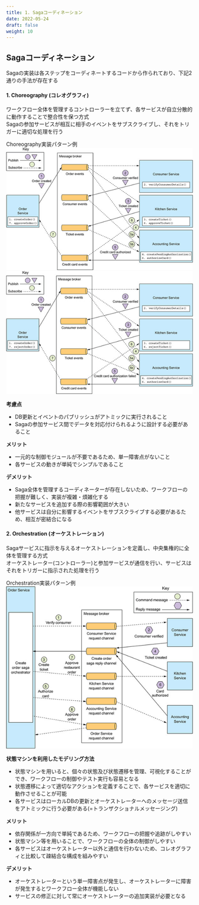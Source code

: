 ```yaml
---
title: 1. Sagaコーディネーション
date: 2022-05-24
draft: false
weight: 10
---
```


## Sagaコーディネーション

Sagaの実装は各ステップをコーディネートするコードから作られており、下記2通りの手法が存在する

#### 1. Choreography (コレオグラフィ)  
ワークフロー全体を管理するコントローラーを立てず、各サービスが自立分散的に動作することで整合性を保つ方式  
Sagaの参加サービスが相互に相手のイベントをサブスクライブし、それをトリガーに適切な処理を行う   

Choreography実装パターン例  
![choreography-pattern-success.png](img/choreography-pattern-success.png)
![choreography-pattern-fail.png](img/choreography-pattern-fail.png)


**考慮点**
- DB更新とイベントのパブリッシュがアトミックに実行されること
- Sagaの参加サービス間でデータを対応付けられるように設計する必要があること

**メリット**
- 一元的な制御モジュールが不要であるため、単一障害点がないこと
- 各サービスの動きが単純でシンプルであること

**デメリット**
- Saga全体を管理するコーディネーターが存在しないため、ワークフローの把握が難しく、実装が複雑・煩雑化する
- 新たなサービスを追加する際の影響範囲が大きい
- 他サービスは自分に影響するイベントをサブスクライブする必要があるため、相互が密結合になる

#### 2. Orchestration (オーケストレーション)  
Sagaサービスに指示を与えるオーケストレーションを定義し、中央集権的に全体を管理する方式  
オーケストレーター(コントローラー)と参加サービスが通信を行い、サービスはそれをトリガーに指示された処理を行う  

Orchestration実装パターン例  
![orchestration-pattern.png](img/orchestration-pattern.png)

**状態マシンを利用したモデリング方法**  
- 状態マシンを用いると、個々の状態及び状態遷移を管理、可視化することができ、ワークフローの制御やテスト実行も容易となる  
- 状態遷移によって適切なアクションを定義することで、各サービスを適切に動作させることが可能  
- 各サービスはローカルDBの更新とオーケストレーターへのメッセージ送信をアトミックに行う必要がある(=トランザクショナルメッセージング)  

**メリット**
- 依存関係が一方向で単純であるため、ワークフローの把握や追跡がしやすい
- 状態マシン等を用いることで、ワークフローの全体の制御がしやすい
- 各サービスはオーケストレーター以外と通信を行わないため、コレオグラフィと比較して疎結合な構成を組みやすい

**デメリット**
- オーケストレーターという単一障害点が発生し、オーケストレーターに障害が発生するとワークフロー全体が機能しない
- サービスの修正に対して常にオーケストレーターの追加実装が必要となる


